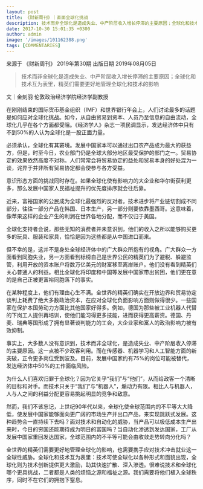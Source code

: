 ```yaml
---
layout: post
title: 《财新周刊》｜直面全球化挑战
description: 技术而非全球化是造成失业、中产阶层收入增长停滞的主要原因；全球化和技术互为表里，精英们需要更好地管理全球化和技术的影响
date: 2017-10-30 15:01:35 +0300
author: admin
image: '/images/101162388.png'
tags: [COMMENTARIES]
---
```

​​来源于 《财新周刊》 2019年第30期 出版日期 2019年08月05日

> 技术而非全球化是造成失业、中产阶层收入增长停滞的主要原因；全球化和技术互为表里，精英们需要更好地管理全球化和技术的影响

文｜金刻羽
伦敦政治经济学院经济学副教授

在刚刚结束的国际货币基金组织（IMF）和世界银行年会上，人们讨论最多的话题是如何应对全球化挑战。如今，从自由贸易到资本、人员乃至信息的自由流动，全球化几乎在各个方面都受阻。《经济学人》杂志一项民调显示，发达经济体中只有不到50%的人认为全球化是一股正面力量。

必须承认，全球化有其窘境。发展中国家本可以通过出口农产品成为最大的获益方，但是，时至今日，农业部门仍是全球大部分地区最受保护的部门之一。贸易协定的效果依然高度不对称。人们常常会将贸易协定的益处和贸易本身的好处混为一谈，诧异于并非所有贸易协定都会使参与各方受益。

意识形态方面的挑战同时存在。如果全球化使有影响力的大企业和华尔街获利更多，那么发展中国家人民福祉提升的优先度排序就会往后靠。

近来，富裕国家的公民成为全球化最强烈的反对者。技术进步将产业链切割成不同部分，往往一部分产品在韩国、日本生产，另一部分则要依靠墨西哥。这意味着，像苹果这样的企业产生的利润在世界各地分配，而不仅归于美国。

全球化支持者会说，那些无知的消费者并未意识到，他们的收入之所以能够购买更多的玩具、服装和家具，恰恰是因为这些都是从中国进口而来。

但不幸的是，这并不是身处全球经济体中的广大群众所抱有的视角。广大群众一方面看到同胞失业，另一方面看到标榜自己是世界公民的精英们为了避税、躲避监管，利用开放的资本账户将数万亿美元的财富移至离岸账户。他们没有看到精英们关心普通人的利益。相比全球化将印度和中国等发展中国家带出贫困，他们更在意的是自己正被更富裕同胞落下的事实。

在某种程度上，他们有理由心生不满。全世界的精英们确实在开放边界和贸易协定谈判上耗费了绝大多数政治资本，在应对全球化负面影响方面则做得很少。一些国家在保护本国劳动力方面比其他国家好得多。例如，德国为那些被工业机器人代替的下岗工人提供再培训，使他们能习得更多技能，进而获得更高薪资。德国、丹麦、瑞典等国形成了拥有显著谈判能力的工会，大企业家和富人的政治影响力被有效抑制。

事实上，大多数人没有意识到，技术而非全球化，是造成失业、中产阶层收入停滞的主要原因。这一点被不少政客利用。而在传感器、机器学习和人工智能方面的新突破，正令更多岗位受到波及。目前，发展中国家约有75%的岗位可能被替代，发达经济体中50%的工作面临风险。

为什么人们喜欢归罪于全球化？因为它关乎“我们”与“他们”，从而给政客一个清晰的目标和对手。而技术只关于“我们”与“机器人”，煽动力有限。相比人与机器人，人与人之间的利益分配更容易挑起明显的竞争和敌意。

然而，我们不该忘记，上世纪90年代以来，全球化使全球范围内的不平等大大降低，使发展中国家能够面向更广阔的市场生产并出口产品，来实现跳跃式发展。这种趋势会一直持续下去吗？面对技术和自动化的威胁，当产品可以极低成本生产出来时，今日的穷国还能期待成为明日的富国吗？当自动化渗透到发达国家，工厂从发展中国家重回发达国家，全球范围内的不平等可能会由收敛走势转向分化吗？

全世界的精英们需要更好地管理全球化的影响，也需要携手应对技术冲击就业这一全球性威胁。全球化和技术互为表里：技术可使全球化以各种形式和面貌出现，全球化则为技术创新提供更大激励，助其快速扩散、深入渗透。很难说技术和全球化哪个更具挑战，二者都是人类的烦恼之源和福祉之源。我们需要将他们植入全球秩序，同时不在它们的拥抱下窒息。
